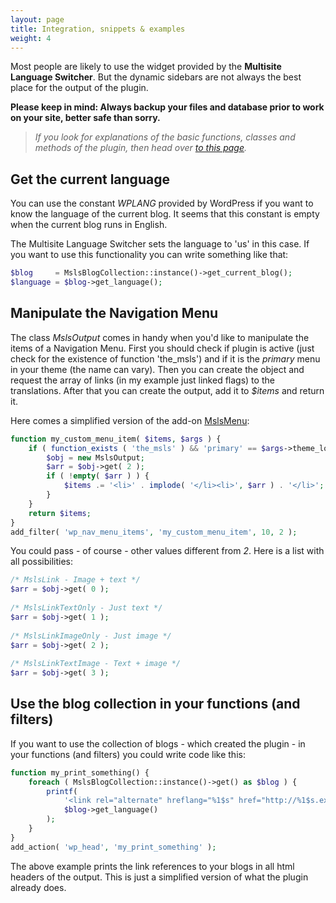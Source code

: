 ```yaml
---
layout: page
title: Integration, snippets & examples
weight: 4
---
```


Most people are likely to use the widget provided by the **Multisite Language Switcher**. But the dynamic sidebars are not always the best place for the output of the plugin.


**Please keep in mind: Always backup your files and database prior to work on your site, better safe than sorry.**

> *If you look for explanations of the basic functions, classes and methods of the plugin, then head over  [to this page]({{site.url}}/functions-classes-and-methods).*

## Get the current language ##

You can use the constant _WPLANG_ provided by WordPress if you want to know the language of the current blog. It seems that this constant is empty when the current blog runs in English.

The Multisite Language Switcher sets the language to 'us' in this case. If you want to use this functionality you can write something like that:

```php
$blog     = MslsBlogCollection::instance()->get_current_blog();
$language = $blog->get_language();
```

## Manipulate the Navigation Menu ##

The class _MslsOutput_ comes in handy when you'd like to manipulate the items of a Navigation Menu. First you should check if plugin is active (just check for the existence of function 'the_msls') and if it is the _primary_ menu in your theme (the name can vary). Then you can create the object and request the array of links (in my example just linked flags) to the translations. After that you can create the output, add it to _$items_ and return it.

Here comes a simplified version of the add-on [MslsMenu](https://github.com/lloc/MslsMenu):

```php
function my_custom_menu_item( $items, $args ) {
    if ( function_exists ( 'the_msls' ) && 'primary' == $args->theme_location ) {
        $obj = new MslsOutput;
        $arr = $obj->get( 2 );
        if ( !empty( $arr ) ) {
            $items .= '<li>' . implode( '</li><li>', $arr ) . '</li>';
        }
    }
    return $items;
}
add_filter( 'wp_nav_menu_items', 'my_custom_menu_item', 10, 2 );
```

You could pass - of course - other values different from _2_. Here is a list with all possibilities:

```php
/* MslsLink - Image + text */
$arr = $obj->get( 0 );
 
/* MslsLinkTextOnly - Just text	*/
$arr = $obj->get( 1 );
 
/* MslsLinkImageOnly - Just image */
$arr = $obj->get( 2 );
 
/* MslsLinkTextImage - Text + image */
$arr = $obj->get( 3 );
```

## Use the blog collection in your functions (and filters) ##

If you want to use the collection of blogs - which created the plugin - in your functions (and filters) you could write code like this:

```php
function my_print_something() {
    foreach ( MslsBlogCollection::instance()->get() as $blog ) {
        printf(
            '<link rel="alternate" hreflang="%1$s" href="http://%1$s.example.com/" />',
            $blog->get_language()
        );
    }
}
add_action( 'wp_head', 'my_print_something' );
```

The above example prints the link references to your blogs in all html headers of the output. This is just a simplified version of what the plugin already does.